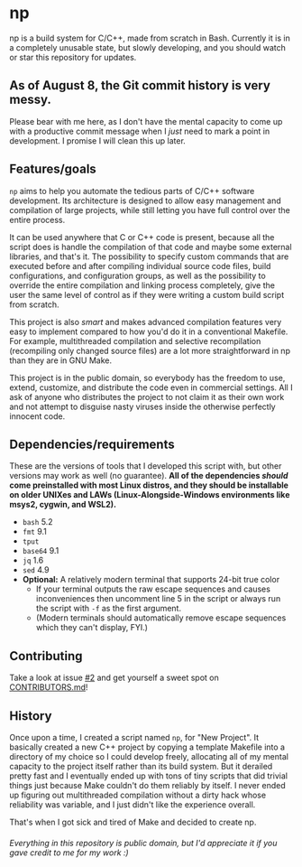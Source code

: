 # np

np is a build system for C/C++, made from scratch in Bash. Currently it is in a completely unusable state, but slowly developing, and you should watch or star this repository for updates.

## As of August 8, the Git commit history is very messy.

Please bear with me here, as I don't have the mental capacity to come up with a productive commit message when I *just* need to mark a point in development. I promise I will clean this up later.

## Features/goals

`np` aims to help you automate the tedious parts of C/C++ software development. Its architecture is designed to allow easy management and compilation of large projects, while still letting you have full control over the entire process.

It can be used anywhere that C or C++ code is present, because all the script does is handle the compilation of that code and maybe some external libraries, and that's it. The possibility to specify custom commands that are executed before and after compiling individual source code files, build configurations, and configuration groups, as well as the possibility to override the entire compilation and linking process completely, give the user the same level of control as if they were writing a custom build script from scratch.

This project is also *smart* and makes advanced compilation features very easy to implement compared to how you'd do it in a conventional Makefile. For example, multithreaded compilation and selective recompilation (recompiling only changed source files) are a lot more straightforward in np than they are in GNU Make.

This project is in the public domain, so everybody has the freedom to use, extend, customize, and distribute the code even in commercial settings. All I ask of anyone who distributes the project to not claim it as their own work and not attempt to disguise nasty viruses inside the otherwise perfectly innocent code.

## Dependencies/requirements

These are the versions of tools that I developed this script with, but other versions may work as well (no guarantee). **All of the dependencies *should* come preinstalled with most Linux distros, and they should be installable on older UNIXes and LAWs (Linux-Alongside-Windows environments like msys2, cygwin, and WSL2).**

* `bash` 5.2
* `fmt` 9.1
* `tput`
* `base64` 9.1
* `jq` 1.6
* `sed` 4.9
* **Optional:** A relatively modern terminal that supports 24-bit true color
  - If your terminal outputs the raw escape sequences and causes inconveniences then uncomment line 5 in the script or always run the script with `-f` as the first argument.
  - (Modern terminals should automatically remove escape sequences which they can't display, FYI.)

## Contributing

Take a look at issue [#2](https://github.com/HackerDaGreat57/np/issues/2) and get yourself a sweet spot on [CONTRIBUTORS.md](https://github.com/HackerDaGreat57/np/blob/main/CONTRIBUTORS.md)!

## History

Once upon a time, I created a script named `np`, for "New Project". It basically created a new C++ project by copying a template Makefile into a directory of my choice so I could develop freely, allocating all of my mental capacity to the project itself rather than its build system. But it derailed pretty fast and I eventually ended up with tons of tiny scripts that did trivial things just because Make couldn't do them reliably by itself. I never ended up figuring out multithreaded compilation without a dirty hack whose reliability was variable, and I just didn't like the experience overall.

That's when I got sick and tired of Make and decided to create np.

###### Everything in this repository is public domain, but I'd appreciate it if you gave credit to me for my work :)
